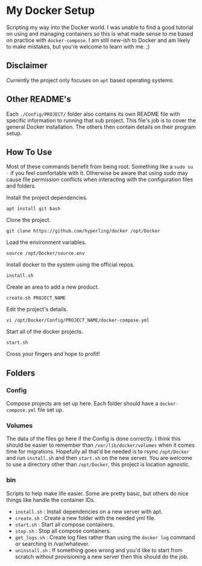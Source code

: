# My Docker Setup
Scripting my way into the Docker world. I was unable to find a good tutorial on
using and managing containers so this is what made sense to me based on practice
with `docker-compose`. I am still new-ish to Docker and am likely to make
mistakes, but you're welcome to learn with me. ;)

## Disclaimer
Currently the project only focuses on `apt` based operating systems.

## Other README's
Each `./Config/PROJECT/` folder also contains its own README file with specific
information to running that sub project. This file's job is to cover the general
Docker installation. The others then contain details on their program setup.

## How To Use
Most of these commands benefit from being root. Something like a `sudo su -` if
you feel comfortable with it. Otherwise be aware that using sudo may cause file
permission conflicts when interacting with the configuration files and folders.

Install the project dependencies.
```
apt install git bash
```

Clone the project.
```
git clone https://github.com/hyperling/docker /opt/Docker
```

Load the environment variables.
```
source /opt/Docker/source.env
```

Install docker to the system using the official repos.
```
install.sh
```

Create an area to add a new product.
```
create.sh PROJECT_NAME
```

Edit the project's details.
```
vi /opt/Docker/Config/PROJECT_NAME/docker-compose.yml
```

Start all of the docker projects.
```
start.sh
```

Cross your fingers and hope to profit!

## Folders

### Config
Compose projects are set up here. Each folder should have a `docker-compose.yml`
file set up.

### Volumes
The data of the files go here if the Config is done correctly. I think this
should be easier to remember than `/var/lib/docker/volumes` when it comes time
for migrations. Hopefully all that'd be needed is to rsync `/opt/Docker` and run
`install.sh` and then `start.sh` on the new server. You are welcome to use a
directory other than `/opt/Docker`, this project is location agnostic.

### bin
Scripts to help make life easier. Some are pretty basic, but others do nice
things like handle the container IDs.
* `install.sh` : Install dependencies on a new server with apt.
* `create.sh` : Create a new folder with the needed yml file.
* `start.sh` : Start all compose containers.
* `stop.sh` : Stop all compose containers.
* `get_logs.sh` : Create log files rather than using the `docker log` command or
    searching in /var/whatever.
* `uninstall.sh` : If something goes wrong and you'd like to start from scratch
    without provisioning a new server then this should do the job.
